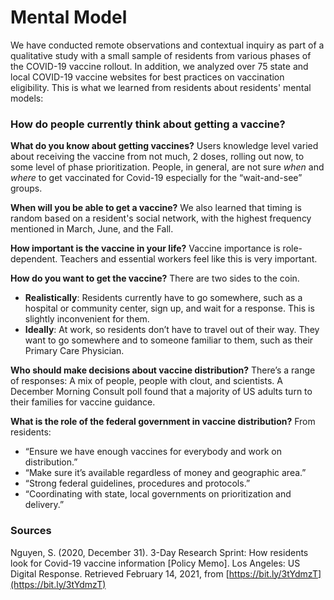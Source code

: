 # Mental Model

We have conducted remote observations and contextual inquiry as part of a qualitative study with a small sample of residents from various phases of the COVID-19 vaccine rollout. In addition, we analyzed over 75 state and local COVID-19 vaccine websites for best practices on vaccination eligibility. This is what we learned from residents about residents' mental models:   

### **How do people currently think about getting a vaccine?**

**What do you know about getting vaccines?** Users knowledge level varied about receiving the vaccine from not much, 2 doses, rolling out now, to some level of phase prioritization. People, in general, are not sure _when_ and _where_ to get vaccinated for Covid-19 especially for the “wait-and-see” groups.

**When will you be able to get a vaccine?** We also learned that timing is random based on a resident's social network, with the highest frequency mentioned in March, June, and the Fall.

**How important is the vaccine in your life?** Vaccine importance is role-dependent. Teachers and essential workers feel like this is very important. 

**How do you want to get the vaccine?** There are two sides to the coin. 

* **Realistically**: Residents currently have to go somewhere, such as a hospital or community center, sign up, and wait for a response. This is slightly inconvenient for them.
* **Ideally**: At work, so residents don’t have to travel out of their way. They want to go somewhere and to someone familiar to them, such as their Primary Care Physician.

**Who should make decisions about vaccine distribution?** There’s a range of responses: A mix of people, people with clout, and scientists. A December Morning Consult poll found that a majority of US adults turn to their families for vaccine guidance.

**What is the role of the federal government in vaccine distribution?** From residents:

* “Ensure we have enough vaccines for everybody and work on distribution.”
* “Make sure it’s available regardless of money and geographic area.”
* “Strong federal guidelines, procedures and protocols.”
* “Coordinating with state, local governments on prioritization and delivery.”

### **Sources**

Nguyen, S. \(2020, December 31\). 3-Day Research Sprint: How residents look for Covid-19 vaccine information \[Policy Memo\]. Los Angeles: US Digital Response. Retrieved February 14, 2021, from [https://bit.ly/3tYdmzT](https://bit.ly/3tYdmzT)   


